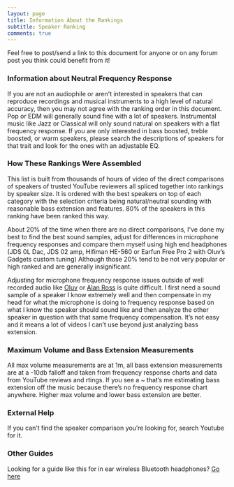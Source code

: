 ```yaml
---
layout: page
title: Information About the Rankings
subtitle: Speaker Ranking
comments: true
---
```


Feel free to post/send a link to this document for anyone or on any forum post you think could benefit from it!

### Information about Neutral Frequency Response

If you are not an audiophile or aren't interested in speakers that can reproduce recordings and musical instruments to a high level of natural accuracy, then you may not agree with the ranking order in this document. Pop or EDM will generally sound fine with a lot of speakers. Instrumental music like Jazz or Classical will only sound natural on speakers with a flat frequency response. If you are only interested in bass boosted, treble boosted, or warm speakers, please search the descriptions of speakers for that trait and look for the ones with an adjustable EQ.

### How These Rankings Were Assembled

This list is built from thousands of hours of video of the direct comparisons of speakers of trusted YouTube reviewers all spliced together into rankings by speaker size. It is ordered with the best speakers on top of each category with the selection criteria being natural/neutral sounding with reasonable bass extension and features. 80% of the speakers in this ranking have been ranked this way.

About 20% of the time when there are no direct comparisons, I've done my best to find the best sound samples, adjust for differences in microphone frequency responses and compare them myself using high end headphones (JDS 0L Dac, JDS 02 amp, Hifiman HE-560 or Earfun Free Pro 2 with Oluv’s Gadgets custom tuning) Although those 20% tend to be not very popular or high ranked and are generally insignificant.

Adjusting for microphone frequency response issues outside of well recorded audio like [Oluv](https://www.youtube.com/@oluvsgadgets) or [Alan Ross](https://www.youtube.com/@alanrossreviews) is quite difficult. I first need a sound sample of a speaker I know extremely well and then compensate in my head for what the microphone is doing to frequency response based on what I know the speaker should sound like and then analyze the other speaker in question with that same frequency compensation. It’s not easy and it means a lot of videos I can’t use beyond just analyzing bass extension.

### Maximum Volume and Bass Extension Measurements

All max volume measurements are at 1m, all bass extension measurements are at a -10db falloff and taken from frequency response charts and data from YouTube reviews and rtings. If you see a ~ that’s me estimating bass extension off the music because there’s no frequency response chart anywhere. Higher max volume and lower bass extension are better.

### External Help

If you can’t find the speaker comparison you’re looking for, search Youtube for it.

### Other Guides

Looking for a guide like this for in ear wireless Bluetooth headphones? [Go here](https://docs.google.com/document/d/1bCOC94C_95H7xIbuUzURG0gBQ1DomcgcNy30yGc0XkI/edit?usp=sharing)
